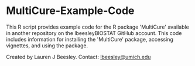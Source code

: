 # MultiCure-Example-Code

This R script provides example code for the R package 'MultiCure' available in another repository on the lbeesleyBIOSTAT GitHub account. This code includes information for installing the 'MultiCure' package, accessing vignettes, and using the package. 

Created by Lauren J Beesley. Contact: lbeesley@umich.edu

